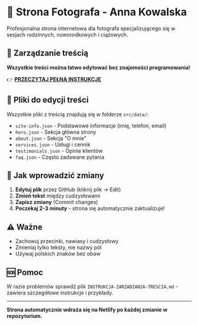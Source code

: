 # 📸 Strona Fotografa - Anna Kowalska

Profesjonalna strona internetowa dla fotografa specjalizującego się w sesjach rodzinnych, noworodkowych i ciążowych.

## 🎯 Zarządzanie treścią

**Wszystkie treści można łatwo edytować bez znajomości programowania!**

👉 **[PRZECZYTAJ PEŁNĄ INSTRUKCJĘ](./INSTRUKCJA-ZARZADZANIA-TRESCIA.md)**

## 📁 Pliki do edycji treści

Wszystkie pliki z treścią znajdują się w folderze `src/data/`:

- `site-info.json` - Podstawowe informacje (imię, telefon, email)
- `hero.json` - Sekcja główna strony
- `about.json` - Sekcja "O mnie"
- `services.json` - Usługi i cennik
- `testimonials.json` - Opinie klientów
- `faq.json` - Często zadawane pytania

## 🔄 Jak wprowadzić zmiany

1. **Edytuj plik** przez GitHub (kliknij plik → Edit)
2. **Zmień tekst** między cudzysłowami
3. **Zapisz zmiany** (Commit changes)
4. **Poczekaj 2-3 minuty** - strona się automatycznie zaktualizuje!

## ⚠️ Ważne

- Zachowuj przecinki, nawiasy i cudzysłowy
- Zmieniaj tylko teksty, nie nazwy pól
- Używaj polskich znaków bez obaw

## 🆘 Pomoc

W razie problemów sprawdź plik `INSTRUKCJA-ZARZADZANIA-TRESCIA.md` - zawiera szczegółowe instrukcje i przykłady.

---

**Strona automatycznie wdraża się na Netlify po każdej zmianie w repozytorium.**